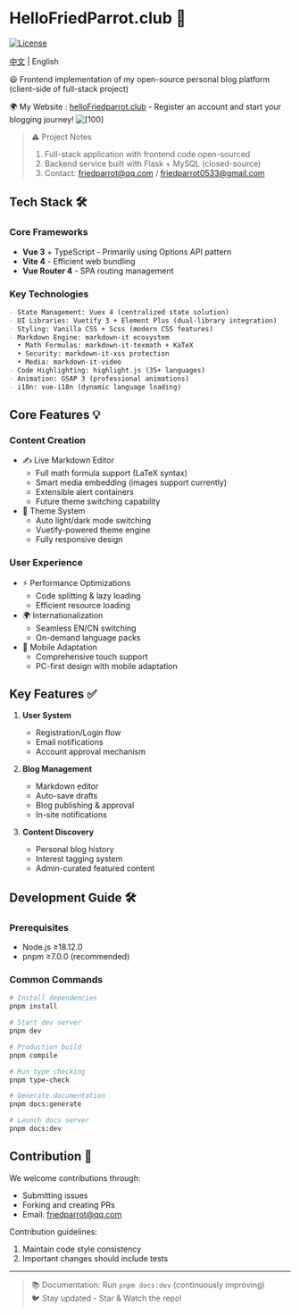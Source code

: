 # HelloFriedParrot.club 🦜

[![License](https://img.shields.io/badge/License-Apache2.0-blue.svg)](https://opensource.org/licenses/Apache-2.0)

[中文](readme_zh.md) | English

😆 Frontend implementation of my open-source personal blog platform (client-side of full-stack project)

🌍 My Website : [helloFriedparrot.club](https://helloFriedparrot.club) - Register an account and start your blogging journey!
![[100]](https://hellofriedparrot.club/assets/parrot_icon_main-DNjced6y.png)


> ⚠️ Project Notes  
> 1. Full-stack application with frontend code open-sourced  
> 2. Backend service built with Flask + MySQL (closed-source)  
> 3. Contact: friedparrot@qq.com / friedparrot0533@gmail.com  

## Tech Stack 🛠

### Core Frameworks
- **Vue 3** + TypeScript - Primarily using Options API pattern
- **Vite 4** - Efficient web bundling 
- **Vue Router 4** - SPA routing management

### Key Technologies
```markdown
- State Management: Vuex 4 (centralized state solution)
- UI Libraries: Vuetify 3 + Element Plus (dual-library integration)
- Styling: Vanilla CSS + Scss (modern CSS features)
- Markdown Engine: markdown-it ecosystem
  • Math Formulas: markdown-it-texmath + KaTeX
  • Security: markdown-it-xss protection
  • Media: markdown-it-video
- Code Highlighting: highlight.js (35+ languages)
- Animation: GSAP 3 (professional animations)
- i18n: vue-i18n (dynamic language loading)
```

## Core Features 💡

### Content Creation
- ✍️ Live Markdown Editor
  - Full math formula support (LaTeX syntax)
  - Smart media embedding (images support currently)
  - Extensible alert containers
  - Future theme switching capability
- 🎨 Theme System
  - Auto light/dark mode switching
  - Vuetify-powered theme engine
  - Fully responsive design

### User Experience
- ⚡ Performance Optimizations
  - Code splitting & lazy loading
  - Efficient resource loading
- 🌍 Internationalization
  - Seamless EN/CN switching
  - On-demand language packs
- 📱 Mobile Adaptation
  - Comprehensive touch support
  - PC-first design with mobile adaptation

## Key Features ✅

1. **User System**
   - Registration/Login flow
   - Email notifications
   - Account approval mechanism

2. **Blog Management**
   - Markdown editor
   - Auto-save drafts
   - Blog publishing & approval
   - In-site notifications

3. **Content Discovery**
   - Personal blog history
   - Interest tagging system
   - Admin-curated featured content

## Development Guide 🛠️

### Prerequisites
- Node.js ≥18.12.0
- pnpm ≥7.0.0 (recommended)

### Common Commands
```bash
# Install dependencies
pnpm install

# Start dev server
pnpm dev

# Production build
pnpm compile

# Run type checking
pnpm type-check

# Generate documentation
pnpm docs:generate

# Launch docs server
pnpm docs:dev
```

## Contribution 🤝

We welcome contributions through:
- Submitting issues
- Forking and creating PRs
- Email: friedparrot@qq.com

Contribution guidelines:
1. Maintain code style consistency
2. Important changes should include tests

---

> 📚 Documentation: Run `pnpm docs:dev` (continuously improving)  
> 🐦 Stay updated - Star & Watch the repo!
